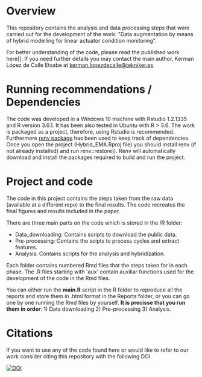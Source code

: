 
# Overview

This repository contains the analysis and data processing steps that were carried out for the development of the work: "Data augmentation by means of hybrid modelling for linear actuator condition monitoring".

For better understanding of the code, please read the published work here[]. If you need further details you may contact the main author, Kerman López de Calle Etxabe at kerman.lopezdecalle@tekniker.es.


# Running recommendations / Dependencies

The code was developed in a Windows 10 machine with Rstudio 1.2.1335 and R version 3.6.1.
It has been also tested in Ubuntu with R > 3.6.
The work is packaged as a project, therefore, using Rstudio is recommended. 
Furthermore [renv package] has been used to keep track of dependencies. 
Once you open the project (Hybrid_EMA.Rproj file) you should install renv (if not already installed) and run renv::restore(). Renv will automatically
download and install the packages required to build and run the project.


# Project and code

The code in this project contains the steps taken from the raw data (available at a different repo) to the final results. The code recreates the final figures and results included in the paper. 

There are three main parts on the code which is stored in the /R folder:

-  Data_downloading: Contains scripts to download the public data.
-  Pre-processing: Contains the scipts to process cycles and extract features.
-  Analysis: Contains scripts for the analysis and hybridization.

Each folder contains numbered Rmd files that the steps taken for in each phase. The .R files starting with 'aux' contain auxiliar functions used for the development of the code in the Rmd files.

You can either run the **main.R** script in the R folder to reproduce all the reports and store them in .html format in the Reports folder, or you can go one by one running the Rmd files by yourself. **It is precisse that you run them in order**: 1) Data downloading 2) Pre-processing 3) Analysis.

# Citations

If you want to use any of the code found here or would like to refer to our work consider citing this repository with the following DOI.

[![DOI](https://zenodo.org/badge/267854142.svg)](https://zenodo.org/badge/latestdoi/267854142)






[renv package]: https://rstudio.github.io/renv/articles/renv.html

